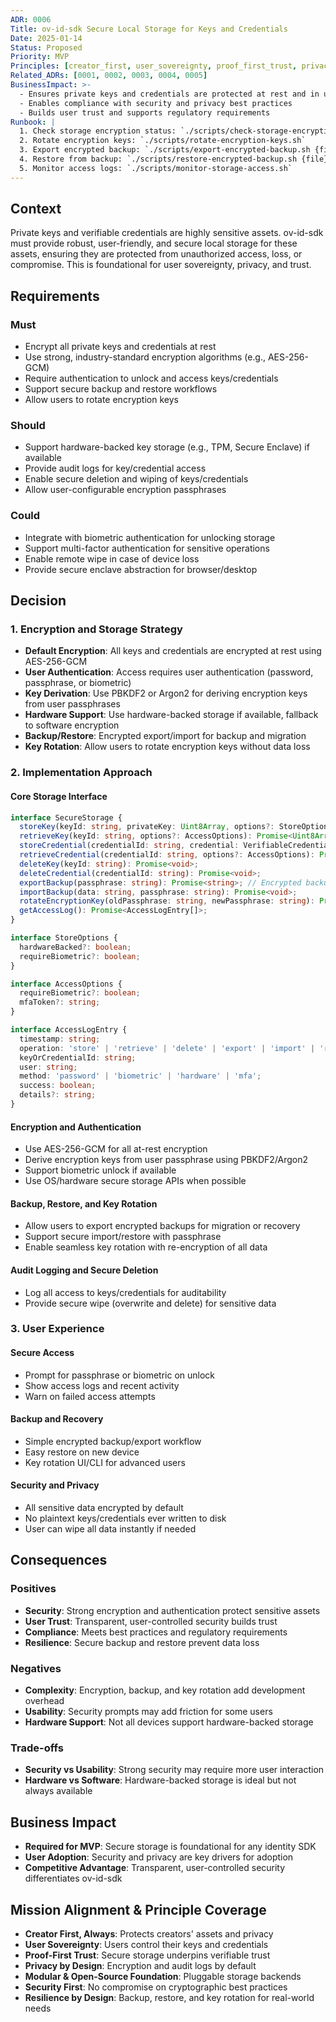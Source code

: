 ```yaml
---
ADR: 0006
Title: ov-id-sdk Secure Local Storage for Keys and Credentials
Date: 2025-01-14
Status: Proposed
Priority: MVP
Principles: [creator_first, user_sovereignty, proof_first_trust, privacy_by_design, modular_open_source, security_first, resilience_by_design]
Related_ADRs: [0001, 0002, 0003, 0004, 0005]
BusinessImpact: >-
  - Ensures private keys and credentials are protected at rest and in use
  - Enables compliance with security and privacy best practices
  - Builds user trust and supports regulatory requirements
Runbook: |
  1. Check storage encryption status: `./scripts/check-storage-encryption.sh`
  2. Rotate encryption keys: `./scripts/rotate-encryption-keys.sh`
  3. Export encrypted backup: `./scripts/export-encrypted-backup.sh {file}`
  4. Restore from backup: `./scripts/restore-encrypted-backup.sh {file}`
  5. Monitor access logs: `./scripts/monitor-storage-access.sh`
---
```


## Context

Private keys and verifiable credentials are highly sensitive assets. ov-id-sdk must provide robust, user-friendly, and secure local storage for these assets, ensuring they are protected from unauthorized access, loss, or compromise. This is foundational for user sovereignty, privacy, and trust.

## Requirements

### Must
- Encrypt all private keys and credentials at rest
- Use strong, industry-standard encryption algorithms (e.g., AES-256-GCM)
- Require authentication to unlock and access keys/credentials
- Support secure backup and restore workflows
- Allow users to rotate encryption keys

### Should
- Support hardware-backed key storage (e.g., TPM, Secure Enclave) if available
- Provide audit logs for key/credential access
- Enable secure deletion and wiping of keys/credentials
- Allow user-configurable encryption passphrases

### Could
- Integrate with biometric authentication for unlocking storage
- Support multi-factor authentication for sensitive operations
- Enable remote wipe in case of device loss
- Provide secure enclave abstraction for browser/desktop

## Decision

### 1. Encryption and Storage Strategy
- **Default Encryption**: All keys and credentials are encrypted at rest using AES-256-GCM
- **User Authentication**: Access requires user authentication (password, passphrase, or biometric)
- **Key Derivation**: Use PBKDF2 or Argon2 for deriving encryption keys from user passphrases
- **Hardware Support**: Use hardware-backed storage if available, fallback to software encryption
- **Backup/Restore**: Encrypted export/import for backup and migration
- **Key Rotation**: Allow users to rotate encryption keys without data loss

### 2. Implementation Approach

#### Core Storage Interface
```typescript
interface SecureStorage {
  storeKey(keyId: string, privateKey: Uint8Array, options?: StoreOptions): Promise<void>;
  retrieveKey(keyId: string, options?: AccessOptions): Promise<Uint8Array | null>;
  storeCredential(credentialId: string, credential: VerifiableCredential, options?: StoreOptions): Promise<void>;
  retrieveCredential(credentialId: string, options?: AccessOptions): Promise<VerifiableCredential | null>;
  deleteKey(keyId: string): Promise<void>;
  deleteCredential(credentialId: string): Promise<void>;
  exportBackup(passphrase: string): Promise<string>; // Encrypted backup
  importBackup(data: string, passphrase: string): Promise<void>;
  rotateEncryptionKey(oldPassphrase: string, newPassphrase: string): Promise<void>;
  getAccessLog(): Promise<AccessLogEntry[]>;
}

interface StoreOptions {
  hardwareBacked?: boolean;
  requireBiometric?: boolean;
}

interface AccessOptions {
  requireBiometric?: boolean;
  mfaToken?: string;
}

interface AccessLogEntry {
  timestamp: string;
  operation: 'store' | 'retrieve' | 'delete' | 'export' | 'import' | 'rotate';
  keyOrCredentialId: string;
  user: string;
  method: 'password' | 'biometric' | 'hardware' | 'mfa';
  success: boolean;
  details?: string;
}
```

#### Encryption and Authentication
- Use AES-256-GCM for all at-rest encryption
- Derive encryption keys from user passphrase using PBKDF2/Argon2
- Support biometric unlock if available
- Use OS/hardware secure storage APIs when possible

#### Backup, Restore, and Key Rotation
- Allow users to export encrypted backups for migration or recovery
- Support secure import/restore with passphrase
- Enable seamless key rotation with re-encryption of all data

#### Audit Logging and Secure Deletion
- Log all access to keys/credentials for auditability
- Provide secure wipe (overwrite and delete) for sensitive data

### 3. User Experience

#### Secure Access
- Prompt for passphrase or biometric on unlock
- Show access logs and recent activity
- Warn on failed access attempts

#### Backup and Recovery
- Simple encrypted backup/export workflow
- Easy restore on new device
- Key rotation UI/CLI for advanced users

#### Security and Privacy
- All sensitive data encrypted by default
- No plaintext keys/credentials ever written to disk
- User can wipe all data instantly if needed

## Consequences

### Positives
- **Security**: Strong encryption and authentication protect sensitive assets
- **User Trust**: Transparent, user-controlled security builds trust
- **Compliance**: Meets best practices and regulatory requirements
- **Resilience**: Secure backup and restore prevent data loss

### Negatives
- **Complexity**: Encryption, backup, and key rotation add development overhead
- **Usability**: Security prompts may add friction for some users
- **Hardware Support**: Not all devices support hardware-backed storage

### Trade-offs
- **Security vs Usability**: Strong security may require more user interaction
- **Hardware vs Software**: Hardware-backed storage is ideal but not always available

## Business Impact
- **Required for MVP**: Secure storage is foundational for any identity SDK
- **User Adoption**: Security and privacy are key drivers for adoption
- **Competitive Advantage**: Transparent, user-controlled security differentiates ov-id-sdk

## Mission Alignment & Principle Coverage
- **Creator First, Always**: Protects creators' assets and privacy
- **User Sovereignty**: Users control their keys and credentials
- **Proof-First Trust**: Secure storage underpins verifiable trust
- **Privacy by Design**: Encryption and audit logs by default
- **Modular & Open-Source Foundation**: Pluggable storage backends
- **Security First**: No compromise on cryptographic best practices
- **Resilience by Design**: Backup, restore, and key rotation for real-world needs 